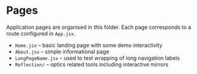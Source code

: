 # Pages

Application pages are organised in this folder. Each page corresponds to a route
configured in `App.jsx`.

- `Home.jsx` – basic landing page with some demo interactivity
- `About.jsx` – simple informational page
- `LongPageName.jsx` – used to test wrapping of long navigation labels
- `Reflection/` – optics related tools including interactive mirrors
